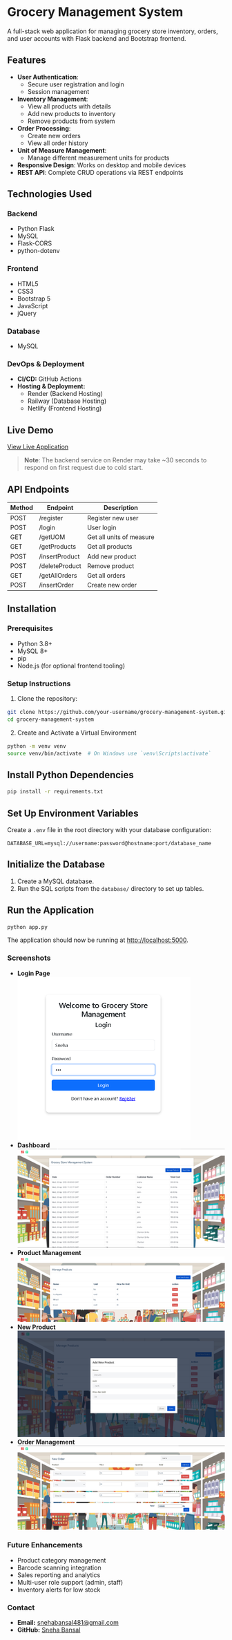 # Grocery Management System

A full-stack web application for managing grocery store inventory, orders, and user accounts with Flask backend and Bootstrap frontend.

## Features

- **User Authentication**:
  - Secure user registration and login
  - Session management
- **Inventory Management**:
  - View all products with details
  - Add new products to inventory
  - Remove products from system
- **Order Processing**:
  - Create new orders
  - View all order history
- **Unit of Measure Management**:
  - Manage different measurement units for products
- **Responsive Design**: Works on desktop and mobile devices
- **REST API**: Complete CRUD operations via REST endpoints

## Technologies Used

### Backend
- Python Flask
- MySQL
- Flask-CORS
- python-dotenv

### Frontend
- HTML5
- CSS3
- Bootstrap 5
- JavaScript
- jQuery

### Database
- MySQL

### DevOps & Deployment  
- **CI/CD:** GitHub Actions  
- **Hosting & Deployment:**  
  - Render (Backend Hosting)  
  - Railway (Database Hosting)  
  - Netlify (Frontend Hosting)
 
## Live Demo

[View Live Application](https://grocerymanage.netlify.app/)

> **Note**: The backend service on Render may take ~30 seconds to respond on first request due to cold start.

## API Endpoints

| Method | Endpoint               | Description                          |
|--------|------------------------|--------------------------------------|
| POST   | /register              | Register new user                    |
| POST   | /login                 | User login                           |
| GET    | /getUOM                | Get all units of measure             |
| GET    | /getProducts           | Get all products                     |
| POST   | /insertProduct         | Add new product                      |
| POST   | /deleteProduct         | Remove product                       |
| GET    | /getAllOrders          | Get all orders                       |
| POST   | /insertOrder           | Create new order                     |

## Installation

### Prerequisites
- Python 3.8+
- MySQL 8+
- pip
- Node.js (for optional frontend tooling)

### Setup Instructions

1. Clone the repository:
```bash
git clone https://github.com/your-username/grocery-management-system.git
cd grocery-management-system
```

2. Create and Activate a Virtual Environment

```bash
python -m venv venv
source venv/bin/activate  # On Windows use `venv\Scripts\activate`
```

## Install Python Dependencies

```bash
pip install -r requirements.txt
```

## Set Up Environment Variables

Create a `.env` file in the root directory with your database configuration:

```env
DATABASE_URL=mysql://username:password@hostname:port/database_name
```

## Initialize the Database

1. Create a MySQL database.
2. Run the SQL scripts from the `database/` directory to set up tables.

## Run the Application

```bash
python app.py
```

The application should now be running at [http://localhost:5000](http://localhost:5000).

### Screenshots  
- **Login Page**  
  <img src="screenshots/login.png" alt="Login" width="400">  
- **Dashboard**
 ![Dashboard](screenshots/dashboard.png)
- **Product Management**
 ![Product](screenshots/manage-products.png)
- **New Product**
 ![Product](screenshots/new-products.png)
- **Order Management**
 ![Order](screenshots/new-order.png)

### Future Enhancements  
- Product category management  
- Barcode scanning integration  
- Sales reporting and analytics  
- Multi-user role support (admin, staff)  
- Inventory alerts for low stock  

### Contact  
- **Email:** snehabansal481@gmail.com
- **GitHub:** [Sneha Bansal](https://github.com/snehabansal483)  
